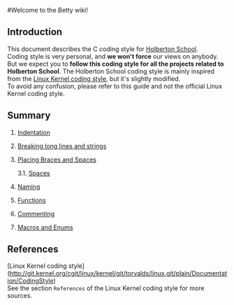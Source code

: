 #Welcome to the Betty wiki!

## Introduction

This document describes the C coding style for [Holberton School](https://www.holbertonschool.com).  
Coding style is very personal, and **we won't force** our views on anybody.  
But we expect you to **follow this coding style for all the projects related to Holberton School**.
The Holberton School coding style is mainly inspired from the [Linux Kernel coding style](http://git.kernel.org/cgit/linux/kernel/git/torvalds/linux.git/plain/Documentation/CodingStyle), but it's slightly modified.  
To avoid any confusion, please refer to this guide and not the official Linux Kernel coding style.

## Summary

1. [Indentation](https://github.com/holbertonschool/Betty/wiki/Indentation)

2. [Breaking long lines and strings](https://github.com/holbertonschool/Betty/wiki/Breaking-long-lines-and-strings)

3. [Placing Braces and Spaces](https://github.com/holbertonschool/Betty/wiki/Placing-Braces-and-Spaces)

    3.1. [Spaces](https://github.com/holbertonschool/Betty/wiki/Spaces)

4. [Naming](https://github.com/holbertonschool/Betty/wiki/Naming)

5. [Functions](https://github.com/holbertonschool/Betty/wiki/Functions)

6. [Commenting](https://github.com/holbertonschool/Betty/wiki/Commenting)

7. [Macros and Enums](https://github.com/holbertonschool/Betty/wiki/Macros-and-Enums)

## References

[Linux Kernel coding style] (http://git.kernel.org/cgit/linux/kernel/git/torvalds/linux.git/plain/Documentation/CodingStyle)  
See the section `References` of the Linux Kernel coding style for more sources.